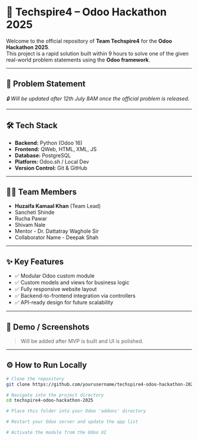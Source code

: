 # 🚀 Techspire4 – Odoo Hackathon 2025

Welcome to the official repository of **Team Techspire4** for the **Odoo Hackathon 2025**.  
This project is a rapid solution built within 9 hours to solve one of the given real-world problem statements using the **Odoo framework**.

---

## 📌 Problem Statement
*🔒 Will be updated after 12th July 8AM once the official problem is released.*

---

## 🛠 Tech Stack

- **Backend:** Python (Odoo 16)
- **Frontend:** QWeb, HTML, XML, JS
- **Database:** PostgreSQL
- **Platform:** Odoo.sh / Local Dev
- **Version Control:** Git & GitHub

---

## 👨‍💻 Team Members

- **Huzaifa Kamaal Khan** (Team Lead)
- Sancheti Shinde
- Rucha Pawar
- Shivam Nale
- Mentor - Dr. Dattatray Waghole Sir
- Collaborator Name - Deepak Shah

---

## ✨ Key Features

- ✅ Modular Odoo custom module
- ✅ Custom models and views for business logic
- ✅ Fully responsive website layout
- ✅ Backend-to-frontend integration via controllers
- ✅ API-ready design for future scalability

---

## 📸 Demo / Screenshots

> Will be added after MVP is built and UI is polished.

---

## ⚙️ How to Run Locally

```bash
# Clone the repository
git clone https://github.com/yourusername/techspire4-odoo-hackathon-2025.git

# Navigate into the project directory
cd techspire4-odoo-hackathon-2025

# Place this folder into your Odoo 'addons' directory

# Restart your Odoo server and update the app list

# Activate the module from the Odoo UI
